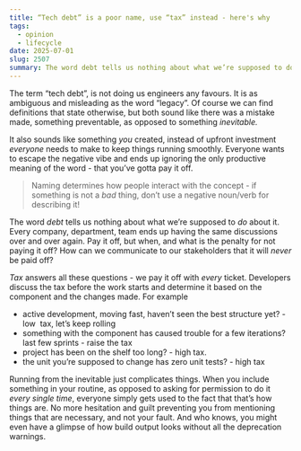 ```yaml
---
title: “Tech debt” is a poor name, use “tax” instead - here's why
tags:
  - opinion
  - lifecycle
date: 2025-07-01
slug: 2507
summary: The word debt tells us nothing about what we’re supposed to do about it.
---
```

The term “tech debt”, is not doing us engineers any favours. It is as ambiguous and misleading as the word “legacy”. Of course we can find definitions that state otherwise, but both sound like there was a mistake made, something preventable, as opposed to something _inevitable._ 

It also sounds like something _you_ created, instead of upfront investment _everyone_ needs to make to keep things running smoothly. Everyone wants to escape the negative vibe and ends up ignoring the only productive meaning of the word - that you’ve gotta pay it off. 
  
> Naming determines how people interact with the concept - if something is not a _bad_ thing, don’t use a negative noun/verb for describing it! 

The word _debt_ tells us nothing about what we’re supposed to _do_ about it. Every company, department, team ends up having the same discussions over and over again. Pay it off, but when, and what is the penalty for not paying it off? How can we communicate to our stakeholders that it will _never_ be paid off?

_Tax_ answers all these questions - we pay it off with _every_ ticket. Developers discuss the tax before the work starts and determine it based on the component and the changes made. For example

- active development, moving fast, haven’t seen the best structure yet? - low  tax, let’s keep rolling
- something with the component has caused trouble for a few iterations? last few sprints - raise the tax
- project has been on the shelf too long? - high tax. 
- the unit you’re supposed to change has zero unit tests? - high tax

Running from the inevitable just complicates things. When you include something in your routine, as opposed to asking for permission to do it _every single time_, everyone simply gets used to the fact that that’s how things are. No more hesitation and guilt preventing you from mentioning things that are necessary, and not your fault. And who knows, you might even have a glimpse of how build output looks without all the deprecation warnings.
